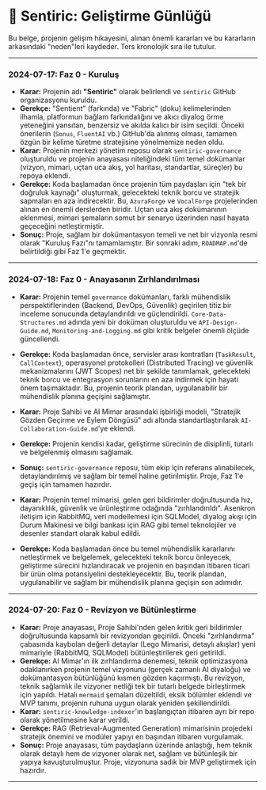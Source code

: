 # 📖 Sentiric: Geliştirme Günlüğü

Bu belge, projenin gelişim hikayesini, alınan önemli kararları ve bu kararların arkasındaki "neden"leri kaydeder. Ters kronolojik sıra ile tutulur.


---
### **2024-07-17: Faz 0 - Kuruluş**

*   **Karar:** Projenin adı **"Sentiric"** olarak belirlendi ve `sentiric` GitHub organizasyonu kuruldu.
*   **Gerekçe:** "Sentient" (farkında) ve "Fabric" (doku) kelimelerinden ilhamla, platformun bağlam farkındalığını ve akıcı diyalog örme yeteneğini yansıtan, benzersiz ve akılda kalıcı bir isim seçildi. Önceki önerilerin (`Sonus`, `FluentAI` vb.) GitHub'da alınmış olması, tamamen özgün bir kelime türetme stratejisine yönelmemize neden oldu.
*   **Karar:** Projenin merkezi yönetim reposu olarak `sentiric-governance` oluşturuldu ve projenin anayasası niteliğindeki tüm temel dokümanlar (vizyon, mimari, uçtan uca akış, yol haritası, standartlar, süreçler) bu repoya eklendi.
*   **Gerekçe:** Koda başlamadan önce projenin tüm paydaşları için "tek bir doğruluk kaynağı" oluşturmak, gelecekteki teknik borcu ve stratejik sapmaları en aza indirecektir. Bu, `AzuraForge` ve `VocalForge` projelerinden alınan en önemli derslerden biridir. Uçtan uca akış dokümanının eklenmesi, mimari şemaların somut bir senaryo üzerinden nasıl hayata geçeceğini netleştirmiştir.
*   **Sonuç:** Proje, sağlam bir dokümantasyon temeli ve net bir vizyonla resmi olarak "Kuruluş Fazı"nı tamamlamıştır. Bir sonraki adım, `ROADMAP.md`'de belirtildiği gibi Faz 1'e geçmektir.

---

### **2024-07-18: Faz 0 - Anayasanın Zırhlandırılması**

*   **Karar:** Projenin temel `governance` dokümanları, farklı mühendislik perspektiflerinden (Backend, DevOps, Güvenlik) geçirilen titiz bir inceleme sonucunda detaylandırıldı ve güçlendirildi. `Core-Data-Structures.md` adında yeni bir doküman oluşturuldu ve `API-Design-Guide.md`, `Monitoring-and-Logging.md` gibi kritik belgeler önemli ölçüde güncellendi.
*   **Gerekçe:** Koda başlamadan önce, servisler arası kontratları (`TaskResult`, `CallContext`), operasyonel protokolleri (Distributed Tracing) ve güvenlik mekanizmalarını (JWT Scopes) net bir şekilde tanımlamak, gelecekteki teknik borcu ve entegrasyon sorunlarını en aza indirmek için hayati önem taşımaktadır. Bu, projenin teorik plandan, uygulanabilir bir mühendislik planına geçişini sağlamıştır.
*   **Karar:** Proje Sahibi ve AI Mimar arasındaki işbirliği modeli, "Stratejik Gözden Geçirme ve Eylem Döngüsü" adı altında standartlaştırılarak `AI-Collaboration-Guide.md`'ye eklendi.
*   **Gerekçe:** Projenin kendisi kadar, geliştirme sürecinin de disiplinli, tutarlı ve belgelenmiş olmasını sağlamak.
*   **Sonuç:** `sentiric-governance` reposu, tüm ekip için referans alınabilecek, detaylandırılmış ve sağlam bir temel haline getirilmiştir. Proje, Faz 1'e geçiş için tamamen hazırdır.


*   **Karar:** Projenin temel mimarisi, gelen geri bildirimler doğrultusunda hız, dayanıklılık, güvenlik ve ürünleştirme odağında "zırhlandırıldı". Asenkron iletişim için RabbitMQ, veri modellemesi için SQLModel, diyalog akışı için Durum Makinesi ve bilgi bankası için RAG gibi temel teknolojiler ve desenler standart olarak kabul edildi.
*   **Gerekçe:** Koda başlamadan önce bu temel mühendislik kararlarını netleştirmek ve belgelemek, gelecekteki teknik borcu önleyecek, geliştirme sürecini hızlandıracak ve projenin en başından itibaren ticari bir ürün olma potansiyelini destekleyecektir. Bu, teorik plandan, uygulanabilir ve sağlam bir mühendislik planına geçişin son adımıdır.

---

### **2024-07-20: Faz 0 - Revizyon ve Bütünleştirme**
*   **Karar:** Proje anayasası, Proje Sahibi'nden gelen kritik geri bildirimler doğrultusunda kapsamlı bir revizyondan geçirildi. Önceki "zırhlandırma" çabasında kaybolan değerli detaylar (Lego Mimarisi, detaylı akışlar) yeni mimariyle (RabbitMQ, SQLModel) bütünleştirilerek geri getirildi.
*   **Gerekçe:** AI Mimar'ın ilk zırhlandırma denemesi, teknik optimizasyona odaklanırken projenin temel vizyonunu (gerçek zamanlı AI diyaloğu) ve dokümantasyon bütünlüğünü kısmen gözden kaçırmıştı. Bu revizyon, teknik sağlamlık ile vizyoner netliği tek bir tutarlı belgede birleştirmek için yapıldı. Hatalı `mermaid` şemaları düzeltildi, eksik bölümler eklendi ve MVP tanımı, projenin ruhuna uygun olarak yeniden şekillendirildi.
*   **Karar:** `sentiric-knowledge-indexer`'ın başlangıçtan itibaren ayrı bir repo olarak yönetilmesine karar verildi.
*   **Gerekçe:** RAG (Retrieval-Augmented Generation) mimarisinin projedeki stratejik önemini ve modüler yapıyı en başından itibaren vurgulamak.
*   **Sonuç:** Proje anayasası, tüm paydaşların üzerinde anlaştığı, hem teknik olarak detaylı hem de vizyoner olarak net, sağlam ve bütünleşik bir yapıya kavuşturulmuştur. Proje, vizyonuna sadık bir MVP geliştirmek için hazırdır.
---
